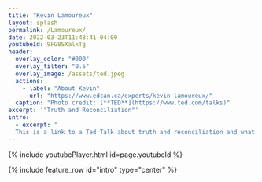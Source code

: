 ```yaml
---
title: "Kevin Lamoureux"
layout: splash
permalink: /Lamoureux/
date: 2022-03-23T11:48:41-04:00
youtubeId: 9FG8SXalxTg
header:
  overlay_color: "#000"
  overlay_filter: "0.5"
  overlay_image: /assets/ted.jpeg
  actions:
    - label: "About Kevin"
      url: "https://www.edcan.ca/experts/kevin-lamoureux/"
  caption: "Photo credit: [**TED**](https://www.ted.com/talks)"
excerpt: '"Truth and Reconciliation"'
intro: 
  - excerpt: "
  This is a link to a Ted Talk about truth and reconciliation and what it looks like. Kevin Lamoureaux talks about the importance of Indigenous children embracing and keeping in contact with their Indigenous Identities. Lamoureaux speaks about his experience of struggling with his Indigenous identity and the anger that comes along with it. He talks about the anxiety he felt to belong and to have his peers and community members accept him. He discusses that Indigenous histories being more visible today are the result of the brave residential school survivors, Truth and Reconciliation is a gift to Canada to heal." 
---
```

{% include youtubePlayer.html id=page.youtubeId %}

{% include feature_row id="intro" type="center" %}
